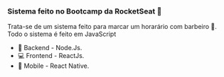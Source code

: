 ### Sistema feito no Bootcamp da RocketSeat :rocket:
Trata-se de um sistema feito para marcar um horarário com barbeiro :barber:.</br>
Todo o sistema é feito em JavaScript</br>
- :file_folder: Backend - Node.Js. </br>
- :computer: Frontend - ReactJs.</br>
- :iphone: Mobile - React Native.</br>
